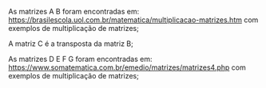 
As matrizes A B foram encontradas em:
https://brasilescola.uol.com.br/matematica/multiplicacao-matrizes.htm
com exemplos de multiplicação de matrizes;

A matriz C é a transposta da matriz B;


As matrizes D E F G foram encontradas em:
https://www.somatematica.com.br/emedio/matrizes/matrizes4.php
com exemplos de multiplicação de matrizes;